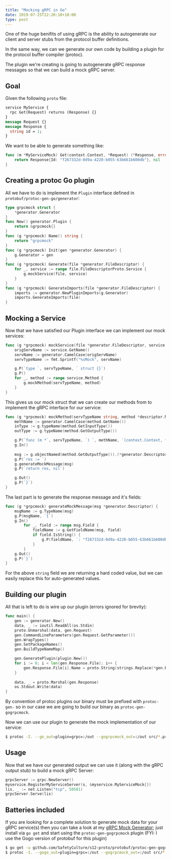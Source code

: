 ```yaml
---
title: "Mocking gRPC in Go"
date: 2019-07-25T22:20:10+10:00
type: post
---
```


One of the huge benifits of using gRPC is the ability to autogenerate our client and server stubs from the protocol buffer definitions.

In the same way, we can we generate our own code by building a plugin for the protocol buffer compiler (protoc).

The plugin we're creating is going to autogenerate gRPC response messages so that we can build a mock gRPC server. 

## Goal
Given the following `proto` file:
```proto
service MyService {
  rpc Get(Request) returns (Response) {}
}
message Request {}
message Response {
  string id = 1;
}
```
We want to be able to generate something like:
```go
func (m *MyServiceMock) Get(context.Context, *Request) (*Response, error) {
    return Response{Id: "f267332d-0d9a-4220-b055-63b661b600db"}, nil
}
```
## Creating a protoc Go plugin

All we have to do is implement the `Plugin` interface defined in `protobuf/protoc-gen-go/generator`:
```go
type grpcmock struct {
	*generator.Generator
}
func New() generator.Plugin {
	return &grpcmock{}
}
func (g *grpcmock) Name() string {
	return "grpcmock"
}
func (g *grpcmock) Init(gen *generator.Generator) {
	g.Generator = gen
}
func (g *grpcmock) Generate(file *generator.FileDescriptor) {
	for _, service := range file.FileDescriptorProto.Service {
		g.mockService(file, service)
	}
}
func (g *grpcmock) GenerateImports(file *generator.FileDescriptor) {
	imports := generator.NewPluginImports(g.Generator)
	imports.GenerateImports(file)
}
```
## Mocking a Service
Now that we have satisfied our Plugin interface we can implement our mock services:
```go
func (g *grpcmock) mockService(file *generator.FileDescriptor, service *descriptor.ServiceDescriptorProto) {
	origServName := service.GetName()
	servName := generator.CamelCase(origServName)
	servTypeName := fmt.Sprintf("%sMock", servName)

	g.P(`type `, servTypeName, ` struct {}`)
	g.P()
	for _, method := range service.Method {
		g.mockMethod(servTypeName, method)
	}
}
```
This gives us our mock struct that we can create our methods from to implement the gRPC interface for our service:
```go
func (g *grpcmock) mockMethod(servTypeName string, method *descriptor.MethodDescriptorProto) {
	methName := generator.CamelCase(method.GetName())
	inType := g.typeName(method.GetInputType())
	outType := g.typeName(method.GetOutputType())

	g.P(`func (m *`, servTypeName, `) `, methName, `(context.Context, *`, inType, `) (*`, outType, `, error){`)
	g.In()
	
    msg := g.objectNamed(method.GetOutputType()).(*generator.Descriptor)
	g.P(`res := `)
    g.generateMockMessage(msg)
    g.P(`return res, nil`)

	g.Out()
	g.P(`}`)
}
```
The last part is to generate the response message and it's fields:
```go
func (g *grpcmock) generateMockMessage(msg *generator.Descriptor) {
    msgName := g.TypeName(msg)
    g.P(msgName, `{`)
    g.In()
        for _, field := range msg.Field {
            fieldName := g.GetFieldName(msg, field)
            if field.IsString() {
                g.P(fieldName, `: "f267332d-0d9a-4220-b055-63b661b600db",`) 
            }
        }
    g.Out()
    g.P(`}`)
}
```
For the above `string` field we are returning a hard coded value, but we can easily replace this for auto-generated values.
## Building our plugin
All that is left to do is wire up our plugin (errors ignored for brevity):
```go
func main() {
    gen := generator.New()
    data, _ := ioutil.ReadAll(os.Stdin)
    proto.Unmarshal(data, gen.Request)
    gen.CommandLineParameters(gen.Request.GetParameter())
	gen.WrapTypes()
	gen.SetPackageNames()
	gen.BuildTypeNameMap()

    gen.GeneratePlugin(plugin.New())
    for i := 0; i < len(gen.Response.File); i++ {
		gen.Response.File[i].Name = proto.String(strings.Replace(*gen.Response.File[i].Name, ".pb.go", ".mock.go", -1))
    }
    
    data, _ = proto.Marshal(gen.Response)
    os.Stdout.Write(data)
}
```
By convention of protoc plugins our binary must be prefixed with `protoc-gen-` so in our case we are going to build our binary as `protoc-gen-gogrpcmock`.

Now we can use our plugin to generate the mock implementation of our service:
```bash
$ protoc -I. --go_out=plugin=grpc=:/out --gogrpcmock_out=:/out src/*.proto
```
## Usage
Now that we have our generated output we can use it (along with the gRPC output stub) to build a mock gRPC Server:
```go
grpcServer := grpc.NewServer()
myservice.RegisterMyServiceServer(s, &myservice.MyServiceMock{})
lis, _ := net.Listen("tcp", 50501)
grpcServer.Serve(lis)
```
## Batteries included
If you are looking for a complete solution to generate mock data for your gRPC service(s) then you can take a look at my [gRPC Mock Generator](https://github.com/SafetyCulture/s12-proto/tree/master/protobuf/protoc-gen-gogrpcmock); just install via `go get` and start using the `protoc-gen-gogrpcmock` plugin (FYI: I use the Gogo version of protobuf for this plugin)
```bash
$ go get -u github.com/SafetyCulture/s12-proto/protobuf/protoc-gen-gogrpcmock
$ protoc -I. --gogo_out=plugin=grpc=:/out --gogrpcmock_out=:/out src/*.proto
```